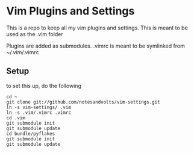 Vim Plugins and Settings
========================

This is a repo to keep all my vim plugins and settings. This is meant to be used as the .vim folder

Plugins are added as submodules.
.vimrc is meant to be symlinked from ~/.vim/.vimrc

## Setup

to set this up, do the following

    cd ~
    git clone git://github.com/notesandvolts/vim-settings.git
    ln -s vim-settings/ .vim
    ln -s .vim/.vimrc .vimrc
    cd .vim
    git submodule init
    git submodule update
    cd bundle/pyflakes
    git submodule init
    git submodule update

